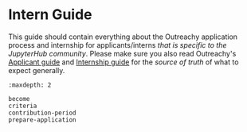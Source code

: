 # Intern Guide

This guide should contain everything about the Outreachy application process and
internship for applicants/interns _that is specific to the JupyterHub community_.
Please make sure you also read Outreachy's
[Applicant guide](https://www.outreachy.org/docs/applicant/)
and [Internship guide](https://www.outreachy.org/docs/internship/)
for the _source of truth_ of what to expect generally.

```{toctree}
:maxdepth: 2

become
criteria
contribution-period
prepare-application
```
